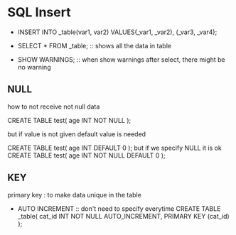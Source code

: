 # SQL Insert

- INSERT INTO _table(var1, var2) VALUES(_var1, _var2), (_var3, _var4);
- SELECT * FROM _table; :: shows all the data in table

- SHOW WARNINGS; :: when show warnings after select, there might be no warning

## NULL

how to not receive not null data

CREATE TABLE test(
    age INT NOT NULL
);

but if value is not given default value is needed

CREATE TABLE test(
    age INT DEFAULT 0
);
but if we specify NULL it is ok
CREATE TABLE test(
    age INT NOT NULL DEFAULT 0
);

## KEY

primary key : to make data unique in the table

- AUTO INCREMENT :: don't need to specify everytime
CREATE TABLE  _table(
    cat_id INT NOT NULL AUTO_INCREMENT,
    PRIMARY KEY (cat_id)
);

